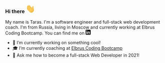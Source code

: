 ### Hi there <img src="https://github.com/tarasmedia/tarasmedia/raw/master/wave.gif" width="30px">

My name is Taras. I'm a software engineer and full-stack web development coach. I'm from Russia, living in Moscow and currently working at Elbrus Coding Bootcamp. You can find me on <a href="https://www.linkedin.com/in/gtx/"><img src="https://raw.githubusercontent.com/tarasmedia/tarasmedia/master/linkedin.svg" width="16px" title="linkedin"></a>

- 🚀 I’m currently working on something cool!
- 🎓 I’m currently coaching at [Elbrus Coding Bootcamp](https://github.com/Elbrus-Bootcamp)
- 💬 Ask me how to become a full-stack Web Developer in 2021!
